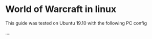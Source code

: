 # World of Warcraft in linux

This guide was tested on Ubuntu 19.10 with the following PC config


....
